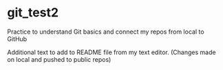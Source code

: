 # git_test2
Practice to understand Git basics and connect my repos from local to GitHub

Additional text to add to README file from my text editor.
(Changes made on local and pushed to public repos)



